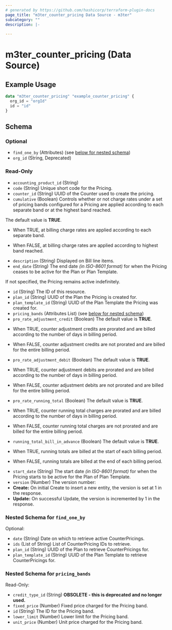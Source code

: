 ```yaml
---
# generated by https://github.com/hashicorp/terraform-plugin-docs
page_title: "m3ter_counter_pricing Data Source - m3ter"
subcategory: ""
description: |-
  
---
```


# m3ter_counter_pricing (Data Source)



## Example Usage

```terraform
data "m3ter_counter_pricing" "example_counter_pricing" {
  org_id = "orgId"
  id = "id"
}
```

<!-- schema generated by tfplugindocs -->
## Schema

### Optional

- `find_one_by` (Attributes) (see [below for nested schema](#nestedatt--find_one_by))
- `org_id` (String, Deprecated)

### Read-Only

- `accounting_product_id` (String)
- `code` (String) Unique short code for the Pricing.
- `counter_id` (String) UUID of the Counter used to create the pricing.
- `cumulative` (Boolean) Controls whether or not charge rates under a set of pricing bands configured for a Pricing are applied according to each separate band or at the highest band reached.

The default value is **TRUE**.

* When TRUE, at billing charge rates are applied according to each separate band.

* When FALSE, at billing charge rates are applied according to highest band reached.
- `description` (String) Displayed on Bill line items.
- `end_date` (String) The end date *(in ISO-8601 format)* for when the Pricing ceases to be active for the Plan or Plan Template.

If not specified, the Pricing remains active indefinitely.
- `id` (String) The ID of this resource.
- `plan_id` (String) UUID of the Plan the Pricing is created for.
- `plan_template_id` (String) UUID of the Plan Template the Pricing was created for.
- `pricing_bands` (Attributes List) (see [below for nested schema](#nestedatt--pricing_bands))
- `pro_rate_adjustment_credit` (Boolean) The default value is **TRUE**.

* When TRUE, counter adjustment credits are prorated and are billed according to the number of days in billing period.

* When FALSE, counter adjustment credits are not prorated and are billed for the entire billing period.
- `pro_rate_adjustment_debit` (Boolean) The default value is **TRUE**.

* When TRUE, counter adjustment debits are prorated and are billed according to the number of days in billing period.

* When FALSE, counter adjustment debits are not prorated and are billed for the entire billing period.
- `pro_rate_running_total` (Boolean) The default value is **TRUE**.

* When TRUE, counter running total charges are prorated and are billed according to the number of days in billing period.

* When FALSE, counter running total charges are not prorated and are billed for the entire billing period.
- `running_total_bill_in_advance` (Boolean) The default value is **TRUE**.

* When TRUE, running totals are billed at the start of each billing period.

* When FALSE, running totals are billed at the end of each billing period.
- `start_date` (String) The start date *(in ISO-8601 format)* for when the Pricing starts to be active for the Plan of Plan Template.
- `version` (Number) The version number:
- **Create:** On initial Create to insert a new entity, the version is set at 1 in the response.
- **Update:** On successful Update, the version is incremented by 1 in the response.

<a id="nestedatt--find_one_by"></a>
### Nested Schema for `find_one_by`

Optional:

- `date` (String) Date on which to retrieve active CounterPricings.
- `ids` (List of String) List of CounterPricing IDs to retrieve.
- `plan_id` (String) UUID of the Plan to retrieve CounterPricings for.
- `plan_template_id` (String) UUID of the Plan Template to retrieve CounterPricings for.


<a id="nestedatt--pricing_bands"></a>
### Nested Schema for `pricing_bands`

Read-Only:

- `credit_type_id` (String) **OBSOLETE - this is deprecated and no longer used.**
- `fixed_price` (Number) Fixed price charged for the Pricing band.
- `id` (String) The ID for the Pricing band.
- `lower_limit` (Number) Lower limit for the Pricing band.
- `unit_price` (Number) Unit price charged for the Pricing band.

